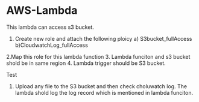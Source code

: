 # AWS-Lambda

This lambda can access s3 bucket.

1. Create new role and attach the following ploicy
	a) S3bucket_fullAccess
	b)CloudwatchLog_fullAccess
	
2.Map this role for this lambda function
3. Lambda funciton and s3 bucket shold be in same region
4. Lambda trigger should be S3 bucket.

Test
1. Upload any file to the S3 bucket and then check choluwatch log. The lambda shold log the log record which is mentioned in lambda funciton.	